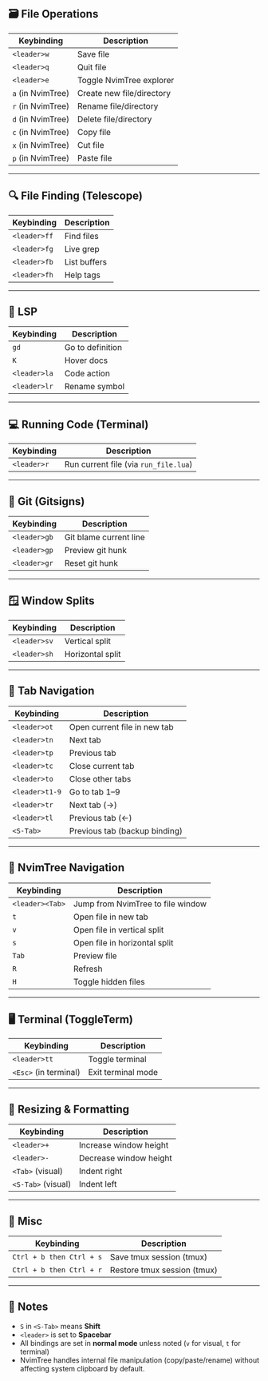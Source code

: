 ## 🗃️ File Operations

|Keybinding|Description|
|---|---|
|`<leader>w`|Save file|
|`<leader>q`|Quit file|
|`<leader>e`|Toggle NvimTree explorer|
|`a` (in NvimTree)|Create new file/directory|
|`r` (in NvimTree)|Rename file/directory|
|`d` (in NvimTree)|Delete file/directory|
|`c` (in NvimTree)|Copy file|
|`x` (in NvimTree)|Cut file|
|`p` (in NvimTree)|Paste file|

---
## 🔍 File Finding (Telescope)

| Keybinding   | Description  |
| ------------ | ------------ |
| `<leader>ff` | Find files   |
| `<leader>fg` | Live grep    |
| `<leader>fb` | List buffers |
| `<leader>fh` | Help tags    |

---

## 🧠 LSP

|Keybinding|Description|
|---|---|
|`gd`|Go to definition|
|`K`|Hover docs|
|`<leader>la`|Code action|
|`<leader>lr`|Rename symbol|

---

## 💻 Running Code (Terminal)

|Keybinding|Description|
|---|---|
|`<leader>r`|Run current file (via `run_file.lua`)|

---

## 🧩 Git (Gitsigns)

|Keybinding|Description|
|---|---|
|`<leader>gb`|Git blame current line|
|`<leader>gp`|Preview git hunk|
|`<leader>gr`|Reset git hunk|

---

## 🪟 Window Splits

|Keybinding|Description|
|---|---|
|`<leader>sv`|Vertical split|
|`<leader>sh`|Horizontal split|

---

## 🧭 Tab Navigation

|Keybinding|Description|
|---|---|
|`<leader>ot`|Open current file in new tab|
|`<leader>tn`|Next tab|
|`<leader>tp`|Previous tab|
|`<leader>tc`|Close current tab|
|`<leader>to`|Close other tabs|
|`<leader>t1-9`|Go to tab 1–9|
|`<leader>tr`|Next tab (→)|
|`<leader>tl`|Previous tab (←)|
|`<S-Tab>`|Previous tab (backup binding)|

---

## 🧭 NvimTree Navigation

|Keybinding|Description|
|---|---|
|`<leader><Tab>`|Jump from NvimTree to file window|
|`t`|Open file in new tab|
|`v`|Open file in vertical split|
|`s`|Open file in horizontal split|
|`Tab`|Preview file|
|`R`|Refresh|
|`H`|Toggle hidden files|

---

## 🖥️ Terminal (ToggleTerm)

|Keybinding|Description|
|---|---|
|`<leader>tt`|Toggle terminal|
|`<Esc>` (in terminal)|Exit terminal mode|

---

## 🔧 Resizing & Formatting

|Keybinding|Description|
|---|---|
|`<leader>+`|Increase window height|
|`<leader>-`|Decrease window height|
|`<Tab>` (visual)|Indent right|
|`<S-Tab>` (visual)|Indent left|

---

## 🔄 Misc

|Keybinding|Description|
|---|---|
|`Ctrl + b then Ctrl + s`|Save tmux session (tmux)|
|`Ctrl + b then Ctrl + r`|Restore tmux session (tmux)|

---

## 📝 Notes

- `S` in `<S-Tab>` means **Shift**
- `<leader>` is set to **Spacebar**
- All bindings are set in **normal mode** unless noted (`v` for visual, `t` for terminal)
- NvimTree handles internal file manipulation (copy/paste/rename) without affecting system clipboard by default.